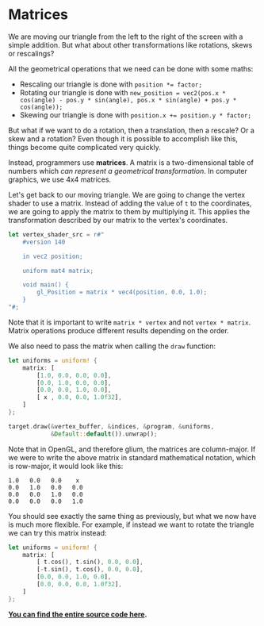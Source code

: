 
# Matrices

We are moving our triangle from the left to the right of the screen with a simple addition. But what about other transformations like rotations, skews or rescalings?

All the geometrical operations that we need can be done with some maths:

 - Rescaling our triangle is done with `position *= factor;`
 - Rotating our triangle is done with `new_position = vec2(pos.x * cos(angle) - pos.y * sin(angle), pos.x * sin(angle) + pos.y * cos(angle));`
 - Skewing our triangle is done with `position.x += position.y * factor;`

But what if we want to do a rotation, then a translation, then a rescale? Or a skew and a rotation? Even though it is possible to accomplish like this, things become quite complicated very quickly.

Instead, programmers use **matrices**. A matrix is a two-dimensional table of numbers which *can represent a geometrical transformation*. In computer graphics, we use 4x4 matrices.

Let's get back to our moving triangle. We are going to change the vertex shader to use a matrix. Instead of adding the value of `t` to the coordinates, we are going to apply the matrix to them by multiplying it. This applies the transformation described by our matrix to the vertex's coordinates.

```rust
let vertex_shader_src = r#"
    #version 140

    in vec2 position;

    uniform mat4 matrix;

    void main() {
        gl_Position = matrix * vec4(position, 0.0, 1.0);
    }
"#;
```

Note that it is important to write `matrix * vertex` and not `vertex * matrix`. Matrix operations produce different results depending on the order.

We also need to pass the matrix when calling the `draw` function:

```rust
let uniforms = uniform! {
    matrix: [
        [1.0, 0.0, 0.0, 0.0],
        [0.0, 1.0, 0.0, 0.0],
        [0.0, 0.0, 1.0, 0.0],
        [ x , 0.0, 0.0, 1.0f32],
    ]
};

target.draw(&vertex_buffer, &indices, &program, &uniforms,
            &Default::default()).unwrap();
```

Note that in OpenGL, and therefore glium, the matrices are column-major.  If we were to write the above matrix in standard mathematical notation, which is row-major, it would look like this:
```
1.0   0.0   0.0    x
0.0   1.0   0.0   0.0
0.0   0.0   1.0   0.0
0.0   0.0   0.0   1.0
```

You should see exactly the same thing as previously, but what we now have is much more flexible. For example, if instead we want to rotate the triangle we can try this matrix instead:

```rust
let uniforms = uniform! {
    matrix: [
        [ t.cos(), t.sin(), 0.0, 0.0],
        [-t.sin(), t.cos(), 0.0, 0.0],
        [0.0, 0.0, 1.0, 0.0],
        [0.0, 0.0, 0.0, 1.0f32],
    ]
};
```

**[You can find the entire source code here](https://github.com/glium/glium/blob/master/examples/tutorial-04.rs).**
